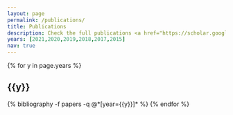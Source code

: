 ```yaml
---
layout: page
permalink: /publications/
title: Publications
description: Check the full publications <a href="https://scholar.google.com.hk/citations?user=7QxkToIAAAAJ&hl=en"><b>here</b></a>
years: [2021,2020,2019,2018,2017,2015]
nav: true
---
```


<div class="publications">

{% for y in page.years %}
  <h2 class="year">{{y}}</h2>
  {% bibliography -f papers -q @*[year={{y}}]* %}
{% endfor %}

</div>
